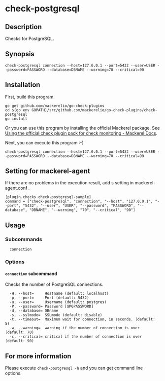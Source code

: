 # check-postgresql

## Description
Checks for PostgreSQL.


## Synopsis
```
check-postgresql connection --host=127.0.0.1 --port=5432 --user=USER --password=PASSWORD --database=DBNAME --warning=70 --critical=90
```

## Installation

First, build this program.

```
go get github.com/mackerelio/go-check-plugins
cd $(go env GOPATH)/src/github.com/mackerelio/go-check-plugins/check-postgresql
go install
```

Or you can use this program by installing the official Mackerel package. See [Using the official check plugin pack for check monitoring - Mackerel Docs](https://mackerel.io/docs/entry/howto/mackerel-check-plugins).


Next, you can execute this program :-)

```
check-postgresql connection --host=127.0.0.1 --port=5432 --user=USER --password=PASSWORD --database=DBNAME --warning=70 --critical=90
```


## Setting for mackerel-agent

If there are no problems in the execution result, add s setting in mackerel-agent.conf .

```
[plugin.checks.check-postgresql-sample]
command = ["check-postgresql", "connection", "--host", "127.0.0.1", "--port", "5432", "--user", "USER", "--password", "PASSWORD", "--database", "DBNAME", "--warning", "70", "--critical", "90"]
```

## Usage
### Subcommands

```
  connection
```

### Options
#### `connection` subcommand

Checks the number of PostgreSQL connections.

```
  -H, --host=     Hostname (default: localhost)
  -p, --port=     Port (default: 5432)
  -u, --user=     Username (default: postgres)
  -P, --password= Password [$PGPASSWORD]
  -d, --database= DBname
  -s, --sslmode=  SSLmode (default: disable)
  -t, --timeout=  Maximum wait for connection, in seconds. (default: 5)
  -w, --warning=  warning if the number of connection is over (default: 70)
  -c, --critical= critical if the number of connection is over (default: 90)
```

## For more information

Please execute `check-postgresql -h` and you can get command line options.
